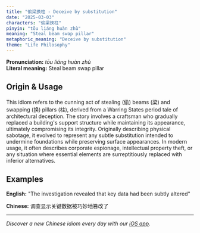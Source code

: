 ```yaml
---
title: "偷梁换柱 - Deceive by substitution"
date: "2025-03-03"
characters: "偷梁换柱"
pinyin: "tōu liáng huàn zhù"
meaning: "Steal beam swap pillar"
metaphoric_meaning: "Deceive by substitution"
theme: "Life Philosophy"
---
```


**Pronunciation:** *tōu liáng huàn zhù*  
**Literal meaning:** Steal beam swap pillar

## Origin & Usage

This idiom refers to the cunning act of stealing (偷) beams (梁) and swapping (换) pillars (柱), derived from a Warring States period tale of architectural deception. The story involves a craftsman who gradually replaced a building's support structure while maintaining its appearance, ultimately compromising its integrity. Originally describing physical sabotage, it evolved to represent any subtle substitution intended to undermine foundations while preserving surface appearances. In modern usage, it often describes corporate espionage, intellectual property theft, or any situation where essential elements are surreptitiously replaced with inferior alternatives.

## Examples

**English:** "The investigation revealed that key data had been subtly altered"

**Chinese:** 调查显示关键数据被巧妙地篡改了

---

*Discover a new Chinese idiom every day with our [iOS app](https://apps.apple.com/us/app/daily-chinese-idioms/id6740611324).*

